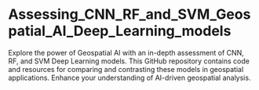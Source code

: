 # Assessing_CNN_RF_and_SVM_Geospatial_AI_Deep_Learning_models
Explore the power of Geospatial AI with an in-depth assessment of CNN, RF, and SVM Deep Learning models. This GitHub repository contains code and resources for comparing and contrasting these models in geospatial applications. Enhance your understanding of AI-driven geospatial analysis.
